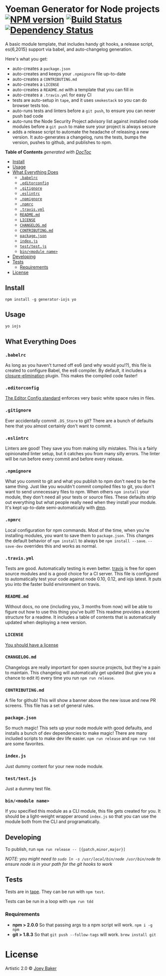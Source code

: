# Yoeman Generator for Node projects [![NPM version][npm-image]][npm-url] [![Build Status][travis-image]][travis-url] [![Dependency Status][daviddm-url]][daviddm-image]

A basic module template, that includes handy git hooks, a release script, es{6,2015} support via babel, and auto-changelog generation.

Here's what you get:

* auto-creates a `package.json`
* auto-creates and keeps your `.npmignore` file up-to-date
* auto-creates a `CONTRIBUTING.md`
* auto-creates a `LICENSE`
* auto-creates a `README.md` with a template that you can fill in
* auto-creates a `.travis.yml` for easy CI
* tests are auto-setup in `tape`, and it uses `smokestack` so you can do browser tests too.
* auto-runs tests and linters before a `git push`, to ensure you can never push bad code
* auto-runs the Node Security Project advisory list against installed node modules before a `git push` to make sure your project is always secure
* adds a release script to automate the headache of releasing a new version. It auto-generates a changelog, runs the tests, bumps the version, pushes to github, and publishes to npm.

<!-- START doctoc generated TOC please keep comment here to allow auto update -->
<!-- DON'T EDIT THIS SECTION, INSTEAD RE-RUN doctoc TO UPDATE -->
**Table of Contents**  *generated with [DocToc](https://github.com/thlorenz/doctoc)*

  - [Install](#install)
  - [Usage](#usage)
  - [What Everything Does](#what-everything-does)
    - [`.babelrc`](#babelrc)
    - [`.editorconfig`](#editorconfig)
    - [`.gitignore`](#gitignore)
    - [`.eslintrc`](#eslintrc)
    - [`.npmignore`](#npmignore)
    - [`.npmrc`](#npmrc)
    - [`.travis.yml`](#travisyml)
    - [`README.md`](#readmemd)
    - [`LICENSE`](#license)
    - [`CHANGELOG.md`](#changelogmd)
    - [`CONTRIBUTING.md`](#contributingmd)
    - [`package.json`](#packagejson)
    - [`index.js`](#indexjs)
    - [`test/test.js`](#testtestjs)
    - [`bin/<module name>`](#binmodule-name)
  - [Developing](#developing)
  - [Tests](#tests)
    - [Requirements](#requirements)
- [License](#license)

<!-- END doctoc generated TOC please keep comment here to allow auto update -->


## Install
`npm install -g generator-iojs yo`

## Usage
```sh
yo iojs
```

## What Everything Does
### `.babelrc`
As long as you haven't turned off es6 (and why would you!?), this file is created to configure Babel, the es6 compiler. By default, it includes a [closure-elimination](https://github.com/codemix/babel-plugin-closure-elimination) plugin. This makes the compiled code faster!

### `.editorconfig`
[The Editor Config standard](http://editorconfig.org/) enforces very basic white space rules in files.

### `.gitignore`
Ever accidentally commit `.DS_Store` to git? There are a bunch of defaults here that you almost certainly don't want to commit.

### `.eslintrc`
Linters are good! They save you from making silly mistakes. This is a fairly opinionated linter setup, but it catches you from many silly errors. The linter will be run before every commit and before every release.

### `.npmignore`
What you commit to git and what you publish to npm don't need to be the same thing. Just like you wouldn't commit compiled files to git, you don't want to send unnecessary files to npm. When others `npm install` your module, they don't need all your tests or source files. These defaults strip out everything but what people really need when they install your module. It's kept up-to-date semi-automatically with [dmn](https://www.npmjs.com/package/dmn).

### `.npmrc`
Local configuration for npm commands. Most of the time, when you're installing modules, you want to save them to `package.json`. This changes the default behavior of `npm install` to always be `npm install --save`. `--save-dev` overrides this and works as normal.

### `.travis.yml`
Tests are good. Automatically testing is even better. [travis](https://travis-ci.org/) is free for open source modules and is a good choice for a CI server. This file is configured to automatically test your code against node 0.10, 0.12, and iojs latest. It puts you into the faster build environment on travis.

### `README.md`
Without docs, no one (including you, 3 months from now) will be able to figure out how to use this thing you've built! This readme provides a decent structure for a readme. It includes a table of contents that is automatically updated when deploying a new version.

### `LICENSE`
[You should have a license](https://help.github.com/articles/open-source-licensing/)

### `CHANGELOG.md`
Changelogs are really important for open source projects, but they're a pain to maintain. This changelog will automatically get updated (but give you a chance to edit it) every time you run `npm run release`.

### `CONTRIBUTING.md`
A file for github! This will show a banner above the new issue and new PR screens. This file has a set of general rules.

### `package.json`
So much magic! This sets up your node module with good defaults, and installs a bunch of dev dependencies to make magic! There are many included scripts to make dev life easier. `npm run release` and `npm run tdd` are some favorites.

### `index.js`
Just dummy content for your new node module.

### `test/test.js`
Just a dummy test file.

### `bin/<module name>`
If you specified this module as a CLI module, this file gets created for you. It should be a light-weight wrapper around `index.js` so that you can use the module both from the CLI and programatically.

## Developing
To publish, run `npm run release -- [{patch,minor,major}]`

_NOTE: you might need to `sudo ln -s /usr/local/bin/node /usr/bin/node` to ensure node is in your path for the git hooks to work_

## Tests
Tests are in [tape](https://github.com/substack/tape). They can be run with `npm test`.

Tests can be run in a loop with `npm run tdd`

### Requirements
* **npm > 2.0.0** So that passing args to a npm script will work. `npm i -g npm`
* **git > 1.8.3** So that `git push --follow-tags` will work. `brew install git`

# License
Artistic 2.0 © [Joey Baker](https://byjoeybaker.com)

[npm-url]: https://npmjs.org/package/generator-iojs
[npm-image]: https://badge.fury.io/js/generator-iojs.svg
[travis-url]: https://travis-ci.org/joeybaker/generator-iojs
[travis-image]: https://travis-ci.org/joeybaker/generator-iojs.svg?branch=master
[daviddm-url]: https://david-dm.org/joeybaker/generator-iojs.svg?theme=shields.io
[daviddm-image]: https://david-dm.org/joeybaker/generator-iojs

